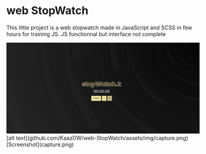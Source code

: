 # web StopWatch
This little project is a web stopwatch made in JavaScript and SCSS in few hours for training JS.
JS functionnal but interface not complete

<img src="assets/img/capture.png">
[alt text](github.com/KaazDW/web-StopWatch/assets/img/capture.png)
[Screenshot](capture.png)
